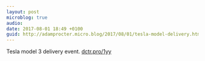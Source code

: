 ```yaml
---
layout: post
microblog: true
audio: 
date: 2017-08-01 18:49 +0100
guid: http://adamprocter.micro.blog/2017/08/01/tesla-model-delivery.html
---
```

Tesla model 3 delivery event. [dctr.pro/1yy](http://dctr.pro/1yy)

